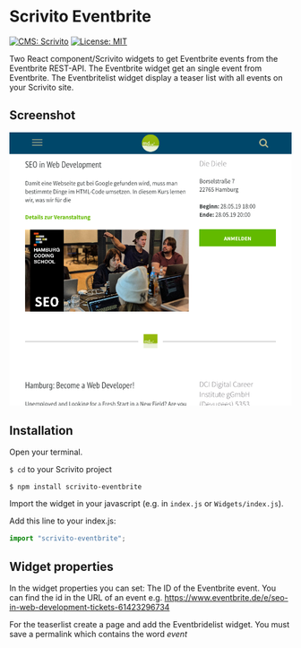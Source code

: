 # Scrivito Eventbrite
[![CMS: Scrivito](https://img.shields.io/badge/CMS-Scrivito-brightgreen.svg)](https://scrivito.com) [![License: MIT](https://img.shields.io/badge/License-MIT-blue.svg)](https://opensource.org/licenses/MIT)

Two React component/Scrivito widgets to get Eventbrite events from the Eventbrite REST-API.
The Eventbrite widget get an single event from Eventbrite. 
The Eventbritelist widget display a teaser list with all events on your Scrivito site.

## Screenshot

![Screenshot](https://raw.githubusercontent.com/mdwp/scrivito-eventbrite/master/eventbrite-screenshot.png)

## Installation

Open your terminal.

`$ cd` to your Scrivito project

```shell
$ npm install scrivito-eventbrite
```

Import the widget in your javascript (e.g. in `index.js` or `Widgets/index.js`).

Add this line to your index.js:

```js
import "scrivito-eventbrite";
```

## Widget properties

In the widget properties you can set:
The ID of the Eventbrite event. You can find the id in the URL of an event e.g. https://www.eventbrite.de/e/seo-in-web-development-tickets-61423296734 

For the teaserlist create a page and add the Eventbridelist widget. You must save a permalink which contains the word *event*